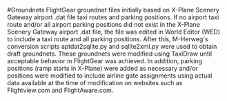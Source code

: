 #Groundnets
FlightGear groundnet files initially based on X-Plane Scenery Gateway airport .dat file taxi routes and parking positions. If no airport taxi route and/or all airport parking positions did not exist in the X-Plane Scenery Gateway airport .dat file, the file was edited in World Editor (WED) to include a taxi route and all parking positions. After this, M-Herweg's conversion scripts aptdat2sqlite.py and sqlite2xml.py were used to obtain draft groundnets. These groundnets were modified using TaxiDraw until acceptable behavior in FlightGear was achieved. In addition, parking positions (ramp starts in X-Plane) were added as necessary and/or positions were modified to include airline gate assignments using actual data available at the time of modification on websites such as Flightview.com and FlightAware.com. 
